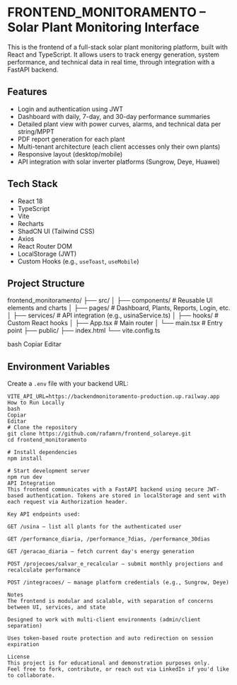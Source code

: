 # FRONTEND_MONITORAMENTO – Solar Plant Monitoring Interface

This is the frontend of a full-stack solar plant monitoring platform, built with React and TypeScript. It allows users to track energy generation, system performance, and technical data in real time, through integration with a FastAPI backend.

## Features

- Login and authentication using JWT
- Dashboard with daily, 7-day, and 30-day performance summaries
- Detailed plant view with power curves, alarms, and technical data per string/MPPT
- PDF report generation for each plant
- Multi-tenant architecture (each client accesses only their own plants)
- Responsive layout (desktop/mobile)
- API integration with solar inverter platforms (Sungrow, Deye, Huawei)

## Tech Stack

- React 18
- TypeScript
- Vite
- Recharts
- ShadCN UI (Tailwind CSS)
- Axios
- React Router DOM
- LocalStorage (JWT)
- Custom Hooks (e.g., `useToast`, `useMobile`)

## Project Structure

frontend_monitoramento/
├── src/
│ ├── components/ # Reusable UI elements and charts
│ ├── pages/ # Dashboard, Plants, Reports, Login, etc.
│ ├── services/ # API integration (e.g., usinaService.ts)
│ ├── hooks/ # Custom React hooks
│ ├── App.tsx # Main router
│ └── main.tsx # Entry point
├── public/
├── index.html
└── vite.config.ts

bash
Copiar
Editar

## Environment Variables

Create a `.env` file with your backend URL:

```env
VITE_API_URL=https://backendmonitoramento-production.up.railway.app
How to Run Locally
bash
Copiar
Editar
# Clone the repository
git clone https://github.com/rafamrn/frontend_solareye.git
cd frontend_monitoramento

# Install dependencies
npm install

# Start development server
npm run dev
API Integration
This frontend communicates with a FastAPI backend using secure JWT-based authentication. Tokens are stored in localStorage and sent with each request via Authorization header.

Key API endpoints used:

GET /usina – list all plants for the authenticated user

GET /performance_diaria, /performance_7dias, /performance_30dias

GET /geracao_diaria – fetch current day's energy generation

POST /projecoes/salvar_e_recalcular – submit monthly projections and recalculate performance

POST /integracoes/ – manage platform credentials (e.g., Sungrow, Deye)

Notes
The frontend is modular and scalable, with separation of concerns between UI, services, and state

Designed to work with multi-client environments (admin/client separation)

Uses token-based route protection and auto redirection on session expiration

License
This project is for educational and demonstration purposes only.
Feel free to fork, contribute, or reach out via LinkedIn if you'd like to collaborate.